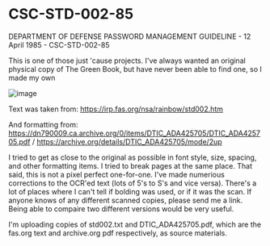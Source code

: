 # CSC-STD-002-85
DEPARTMENT OF DEFENSE PASSWORD MANAGEMENT GUIDELINE - 12 April 1985 - CSC-STD-002-85

This is one of those just 'cause projects. I've always wanted an original physical copy of The Green Book, but have never been able to find one, so I made my own

![image](https://github.com/user-attachments/assets/edce6fa1-ad60-4cf5-aeb2-f07b97853b3e)

Text was taken from: https://irp.fas.org/nsa/rainbow/std002.htm

And formatting from: https://dn790009.ca.archive.org/0/items/DTIC_ADA425705/DTIC_ADA425705.pdf / https://archive.org/details/DTIC_ADA425705/mode/2up

I tried to get as close to the original as possible in font style, size, spacing, and other formatting items. I tried to break pages at the same place. That said, this is not a pixel perfect one-for-one. I've made numerious corrections to the OCR'ed text (lots of 5's to S's and vice versa). There's a lot of places where I can't tell if bolding was used, or if it was the scan. If anyone knows of any different scanned copies, please send me a link. Being able to compaire two different versions would be very useful.

I'm uploading copies of std002.txt and DTIC_ADA425705.pdf, which are the fas.org text and archive.org pdf respectively, as source materials. 
